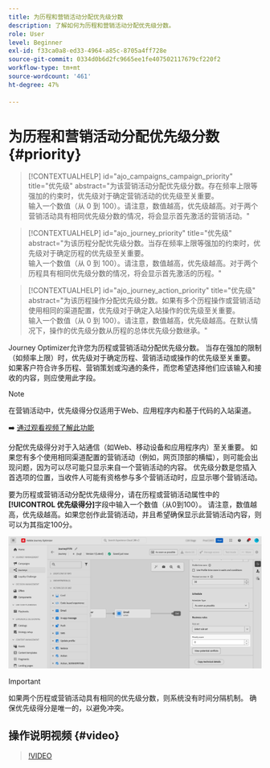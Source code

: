 ```yaml
---
title: 为历程和营销活动分配优先级分数
description: 了解如何为历程和营销活动分配优先级分数。
role: User
level: Beginner
exl-id: f33ca0a8-ed33-4964-a85c-8705a4ff728e
source-git-commit: 0334d0b6d2fc9665ee1fe407502117679cf220f2
workflow-type: tm+mt
source-wordcount: '461'
ht-degree: 47%

---
```


# 为历程和营销活动分配优先级分数 {#priority}

>[!CONTEXTUALHELP]
>id="ajo_campaigns_campaign_priority"
>title="优先级"
>abstract="为该营销活动分配优先级分数。存在频率上限等强加的约束时，优先级对于确定营销活动的优先级至关重要。</br>输入一个数值（从 0 到 100）。请注意，数值越高，优先级越高。对于两个营销活动具有相同优先级分数的情况，将会显示首先激活的营销活动。"

>[!CONTEXTUALHELP]
>id="ajo_journey_priority"
>title="优先级"
>abstract="为该历程分配优先级分数。当存在频率上限等强加的约束时，优先级对于确定历程的优先级至关重要。</br>输入一个数值（从 0 到 100）。请注意，数值越高，优先级越高。对于两个历程具有相同优先级分数的情况，将会显示首先激活的历程。"

>[!CONTEXTUALHELP]
>id="ajo_journey_action_priority"
>title="优先级"
>abstract="为该历程操作分配优先级分数。如果有多个历程操作或营销活动使用相同的渠道配置，优先级对于确定入站操作的优先级至关重要。</br>输入一个数值（从 0 到 100）。请注意，数值越高，优先级越高。在默认情况下，操作的优先级分数从历程的总体优先级分数继承。"

Journey Optimizer允许您为历程或营销活动分配优先级分数。 当存在强加的限制（如频率上限）时，优先级对于确定历程、营销活动或操作的优先级至关重要。 如果客户符合许多历程、营销策划或沟通的条件，而您希望选择他们应该输入和接收的内容，则应使用此字段。

>[!NOTE]
>
>在营销活动中，优先级得分仅适用于Web、应用程序内和基于代码的入站渠道。

➡️ [通过观看视频了解此功能](#video)

分配优先级得分对于入站通信（如Web、移动设备和应用程序内）至关重要。 如果您有多个使用相同渠道配置的营销活动（例如，网页顶部的横幅），则可能会出现问题，因为可以尽可能只显示来自一个营销活动的内容。 优先级分数是您插入首选项的位置，当收件人可能有资格参与多个营销活动时，应显示哪个营销活动。

要为历程或营销活动分配优先级得分，请在历程或营销活动属性中的&#x200B;**[!UICONTROL 优先级得分]**&#x200B;字段中输入一个数值（从0到100）。 请注意，数值越高，优先级越高。如果您创作此营销活动，并且希望确保显示此营销活动内容，则可以为其指定100分。

![](assets/priority-score.png)

>[!IMPORTANT]
>
>如果两个历程或营销活动具有相同的优先级分数，则系统没有时间分隔机制。 确保优先级得分是唯一的，以避免冲突。

## 操作说明视频 {#video}

>[!VIDEO](https://video.tv.adobe.com/v/3445011?quality=12&captions=chi_hans)

